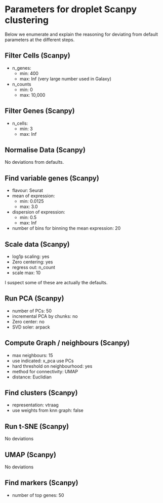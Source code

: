 # Parameters for droplet Scanpy clustering

Below we enumerate and explain the reasoning for deviating from default parameters at the different steps.

## Filter Cells (Scanpy)

- n_genes:
  - min: 400
  - max: Inf (very large number used in Galaxy)
- n_counts
  - min: 0
  - max: 10,000
  
## Filter Genes (Scanpy)

- n_cells:
  - min: 3
  - max: Inf

## Normalise Data (Scanpy)

No deviations from defaults.

## Find variable genes (Scanpy)

- flavour: Seurat
- mean of expression:
  - min: 0.0125
  - max: 3.0
- dispersion of expression:
  - min: 0.5
  - max: Inf
- number of bins for binning the mean expression: 20
  
## Scale data (Scanpy)

- log1p scaling: yes
- Zero centering: yes
- regress out: n_count
- scale max: 10

I suspect some of these are actually the defaults.

## Run PCA (Scanpy)

- number of PCs: 50
- incremental PCA by chunks: no
- Zero center: no
- SVD soler: arpack

## Compute Graph / neighbours (Scanpy)

- max neighbours: 15
- use indicated: x_pca use PCs
- hard threshold on neighbourhood: yes
- method for connectivity: UMAP
- distance: Euclidian

## Find clusters (Scanpy)

- representation: vtraag
- use weights from knn graph: false

## Run t-SNE (Scanpy)

No deviations

## UMAP (Scanpy)

No deviations

## Find markers (Scanpy)

- number of top genes: 50
